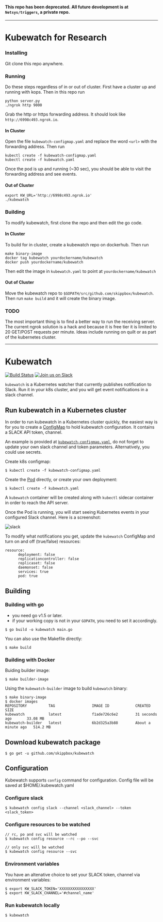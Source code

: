 #### This repo has been deprecated. All future development is at `Netsys/triggers`, a private repo.

-----------------

# Kubewatch for Research

### Installing

Git clone this repo anywhere.

### Running

Do these steps regardless of in or out of cluster. First have a cluster up and running with kops. Then in this repo run

    python server.py
    ./ngrok http 9000

Grab the http or https forwarding address. It should look like `http://6998c493.ngrok.io`. 

#### In Cluster

Open the file `kubewatch-configmap.yaml` and replace the word `<url>` with the forwarding address. Then run

    kubectl create -f kubewatch-configmap.yaml
    kubectl create -f kubewatch.yaml

Once the pod is up and running (~30 sec), you should be able to visit the forwarding address and see events.

#### Out of Cluster

    export KW_URL='http://6998c493.ngrok.io'
    ./kubewatch

### Building

To modify kubewatch, first clone the repo and then edit the go code. 

#### In Cluster
To build for in cluster, create a kubewatch repo on dockerhub. Then run

    make binary-image
    docker tag kubewatch yourdockername/kubewatch
    docker push yourdockername/kubewatch
    
Then edit the image in `kubewatch.yaml` to point at `yourdockername/kubewatch`

#### Out of Cluster
Move the kubewatch repo to `$GOPATH/src/github.com/skippbox/kubewatch`. Then run `make build` and it will create the binary image.

### TODO

The most important thing is to find a better way to run the receiving server. The current ngrok solution is a hack
and because it is free tier it is limited to 20 GET/POST requests per minute. Ideas include running on quilt or as
part of the kubernetes cluster. 

-----------------------------------------------------

# Kubewatch
[![Build Status](https://travis-ci.org/skippbox/kubewatch.svg?branch=master)](https://travis-ci.org/skippbox/kubewatch) [![Join us on Slack](https://s3.eu-central-1.amazonaws.com/ngtuna/join-us-on-slack.png)](https://skippbox.herokuapp.com)

`kubewatch` is a Kubernetes watcher that currently publishes notification to Slack. Run it in your k8s cluster, and you will get event notifications in a slack channel.

## Run kubewatch in a Kubernetes cluster

In order to run kubewatch in a Kubernetes cluster quickly, the easiest way is for you to create a [ConfigMap](https://github.com/skippbox/kubewatch/blob/master/kubewatch-configmap.yaml) to hold kubewatch configuration. It contains a SLACK API token, channel.

An example is provided at [`kubewatch-configmap.yaml`](https://github.com/skippbox/kubewatch/blob/master/kubewatch-configmap.yaml), do not forget to update your own slack channel and token parameters. Alternatively, you could use secrets.

Create k8s configmap:

```console
$ kubectl create -f kubewatch-configmap.yaml
```
Create the [Pod](https://github.com/skippbox/kubewatch/blob/master/kubewatch.yaml) directly, or create your own deployment:

```console
$ kubectl create -f kubewatch.yaml
```

A `kubewatch` container will be created along with `kubectl` sidecar container in order to reach the API server.

Once the Pod is running, you will start seeing Kubernetes events in your configured Slack channel. Here is a screenshot:

![slack](./docs/slack.png)

To modify what notifications you get, update the `kubewatch` ConfigMap and turn on and off (true/false) resources:

```
resource:
      deployment: false
      replicationcontroller: false
      replicaset: false
      daemonset: false
      services: true
      pod: true
```

## Building

### Building with go

- you need go v1.5 or later.
- if your working copy is not in your `GOPATH`, you need to set it accordingly.

```console
$ go build -o kubewatch main.go
```

You can also use the Makefile directly:

```console
$ make build
```

### Building with Docker

Buiding builder image:

```console
$ make builder-image
```

Using the `kubewatch-builder` image to build `kubewatch` binary:

```console
$ make binary-image
$ docker images
REPOSITORY          TAG                 IMAGE ID            CREATED              SIZE
kubewatch           latest              f1ade726c6e2        31 seconds ago       33.08 MB
kubewatch-builder   latest              6b2d325a3b88        About a minute ago   514.2 MB
```

## Download kubewatch package

```console
$ go get -u github.com/skippbox/kubewatch
```

## Configuration
Kubewatch supports `config` command for configuration. Config file will be saved at $HOME/.kubewatch.yaml

### Configure slack

```console
$ kubewatch config slack --channel <slack_channel> --token <slack_token>
```

### Configure resources to be watched

```console
// rc, po and svc will be watched
$ kubewatch config resource --rc --po --svc

// only svc will be watched
$ kubewatch config resource --svc
```

### Environment variables
You have an altenative choice to set your SLACK token, channel via environment variables:

```console
$ export KW_SLACK_TOKEN='XXXXXXXXXXXXXXXX'
$ export KW_SLACK_CHANNEL='#channel_name'
```

### Run kubewatch locally

```console
$ kubewatch
```
